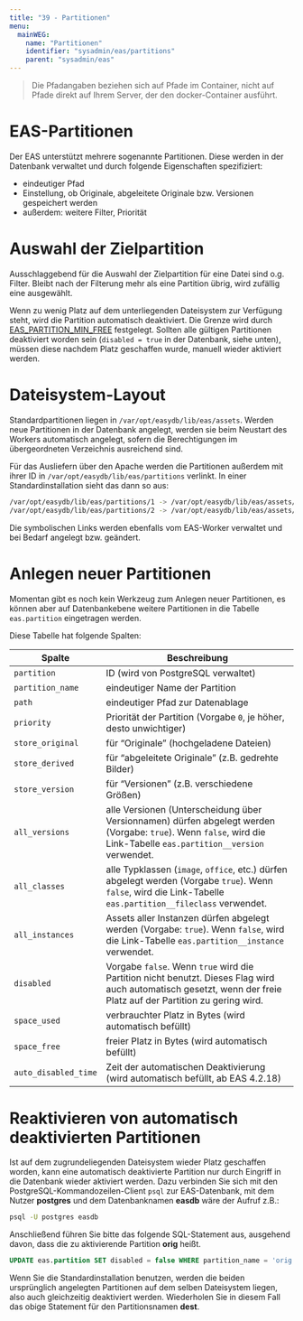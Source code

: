 ```yaml
---
title: "39 - Partitionen"
menu:
  mainWEG:
    name: "Partitionen"
    identifier: "sysadmin/eas/partitions"
    parent: "sysadmin/eas"
---
```

> Die Pfadangaben beziehen sich auf Pfade im Container, nicht auf Pfade direkt auf Ihrem Server, der den docker-Container ausführt.

EAS-Partitionen
===============

Der EAS unterstützt mehrere sogenannte Partitionen. Diese werden in der
Datenbank verwaltet und durch folgende Eigenschaften spezifiziert:

-   eindeutiger Pfad
-   Einstellung, ob Originale, abgeleitete Originale bzw. Versionen
    gespeichert werden
-   außerdem: weitere Filter, Priorität

Auswahl der Zielpartition
=========================

Ausschlaggebend für die Auswahl der Zielpartition für eine Datei sind
o.g. Filter. Bleibt nach der Filterung mehr als eine Partition übrig,
wird zufällig eine ausgewählt.

Wenn zu wenig Platz auf dem unterliegenden Dateisystem zur Verfügung
steht, wird die Partition automatisch deaktiviert. Die Grenze wird durch
[EAS\_PARTITION\_MIN\_FREE](../conf) festgelegt. Sollten alle
gültigen Partitionen deaktiviert worden sein (`disabled = true` in der
Datenbank, siehe unten), müssen diese nachdem Platz geschaffen wurde,
manuell wieder aktiviert werden.

Dateisystem-Layout
==================

Standardpartitionen liegen in `/var/opt/easydb/lib/eas/assets`. Werden
neue Partitionen in der Datenbank angelegt, werden sie beim Neustart des
Workers automatisch angelegt, sofern die Berechtigungen im
übergeordneten Verzeichnis ausreichend sind.

Für das Ausliefern über den Apache werden die Partitionen außerdem mit
ihrer ID in `/var/opt/easydb/lib/eas/partitions` verlinkt. In einer
Standardinstallation sieht das dann so aus:

```bash
/var/opt/easydb/lib/eas/partitions/1 -> /var/opt/easydb/lib/eas/assets/orig
/var/opt/easydb/lib/eas/partitions/2 -> /var/opt/easydb/lib/eas/assets/dest
```

Die symbolischen Links werden ebenfalls vom EAS-Worker verwaltet und bei
Bedarf angelegt bzw. geändert.

Anlegen neuer Partitionen
=========================

Momentan gibt es noch kein Werkzeug zum Anlegen neuer Partitionen, es
können aber auf Datenbankebene weitere Partitionen in die Tabelle
`eas.partition` eingetragen werden.

Diese Tabelle hat folgende Spalten:

Spalte | Beschreibung
------ | ------------
  `partition`          |  ID (wird von PostgreSQL verwaltet)
  `partition_name`     |  eindeutiger Name der Partition
  `path`               |  eindeutiger Pfad zur Datenablage
  `priority`           |  Priorität der Partition (Vorgabe `0`, je höher, desto unwichtiger)
  `store_original`     |  für “Originale” (hochgeladene Dateien)
  `store_derived`      |  für “abgeleitete Originale” (z.B. gedrehte Bilder)
  `store_version`      |  für “Versionen” (z.B. verschiedene Größen)
  `all_versions`       |  alle Versionen (Unterscheidung über Versionnamen) dürfen abgelegt werden (Vorgabe: `true`). Wenn `false`, wird die Link-Tabelle `eas.partition__version` verwendet.
  `all_classes`        |  alle Typklassen (`image`, `office`, etc.) dürfen abgelegt werden (Vorgabe `true`). Wenn `false`, wird die Link-Tabelle `eas.partition__fileclass` verwendet.
  `all_instances`      |  Assets aller Instanzen dürfen abgelegt werden (Vorgabe: `true`). Wenn `false`, wird die Link-Tabelle `eas.partition__instance` verwendet.
  `disabled`           |  Vorgabe `false`. Wenn `true` wird die Partition nicht benutzt. Dieses Flag wird auch automatisch gesetzt, wenn der freie Platz auf der Partition zu gering wird.
  `space_used`         |  verbrauchter Platz in Bytes (wird automatisch befüllt)
  `space_free`         |  freier Platz in Bytes (wird automatisch befüllt)
  `auto_disabled_time` |  Zeit der automatischen Deaktivierung (wird automatisch befüllt, ab EAS 4.2.18)

Reaktivieren von automatisch deaktivierten Partitionen
======================================================

Ist auf dem zugrundeliegenden Dateisystem wieder Platz geschaffen
worden, kann eine automatisch deaktivierte Partition nur durch Eingriff
in die Datenbank wieder aktiviert werden. Dazu verbinden Sie sich mit
den PostgreSQL-Kommandozeilen-Client `psql` zur
EAS-Datenbank, mit dem Nutzer **postgres** und dem Datenbanknamen **easdb**
wäre der Aufruf z.B.:

```bash
psql -U postgres easdb
```

Anschließend führen Sie bitte das folgende SQL-Statement aus, ausgehend
davon, dass die zu aktivierende Partition **orig** heißt.

```sql
UPDATE eas.partition SET disabled = false WHERE partition_name = 'orig';
```

Wenn Sie die Standardinstallation benutzen, werden die beiden
ursprünglich angelegten Partitionen auf dem selben Dateisystem liegen,
also auch gleichzeitig deaktiviert werden. Wiederholen Sie in diesem
Fall das obige Statement für den Partitionsnamen **dest**.
